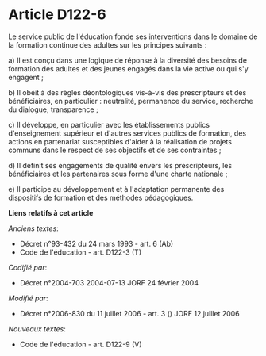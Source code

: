 # Article D122-6

Le service public de l'éducation fonde ses interventions dans le domaine de la formation continue des adultes sur les
principes suivants :

a) Il est conçu dans une logique de réponse à la diversité des besoins de formation des adultes et des jeunes engagés dans la
vie active ou qui s'y engagent ;

b) Il obéit à des règles déontologiques vis-à-vis des prescripteurs et des bénéficiaires, en particulier : neutralité,
permanence du service, recherche du dialogue, transparence ;

c) Il développe, en particulier avec les établissements publics d'enseignement supérieur et d'autres services publics de
formation, des actions en partenariat susceptibles d'aider à la réalisation de projets communs dans le respect de ses
objectifs et de ses contraintes ;

d) Il définit ses engagements de qualité envers les prescripteurs, les bénéficiaires et les partenaires sous forme d'une
charte nationale ;

e) Il participe au développement et à l'adaptation permanente des dispositifs de formation et des méthodes pédagogiques.

**Liens relatifs à cet article**

_Anciens textes_:

  - Décret n°93-432 du 24 mars 1993 - art. 6 (Ab)
  - Code de l'éducation - art. D122-3 (T)

_Codifié par_:

  - Décret n°2004-703 2004-07-13 JORF 24 février 2004

_Modifié par_:

  - Décret n°2006-830 du 11 juillet 2006 - art. 3 () JORF 12 juillet 2006

_Nouveaux textes_:

  - Code de l'éducation - art. D122-9 (V)
